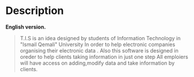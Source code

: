 #     Description

**English version.**

>  T.I.S is an idea designed by students of Information Technology in "Ismail Qemali" University
In order to help electronic companies organising their electronic data .
Also this software is designed in oreder to help clients taking information in just one step
All emploiers will have access on adding,modify data and take information by clients.

